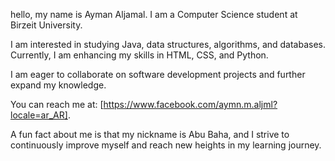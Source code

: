 hello, my name is Ayman Aljamal. I am a Computer Science student at Birzeit University.

I am interested in studying Java, data structures, algorithms, and databases. Currently, I am enhancing my skills in HTML, CSS, and Python.

I am eager to collaborate on software development projects and further expand my knowledge.

You can reach me at: [https://www.facebook.com/aymn.m.aljml?locale=ar_AR].

A fun fact about me is that my nickname is Abu Baha, and I strive to continuously improve myself and reach new heights in my learning journey.

